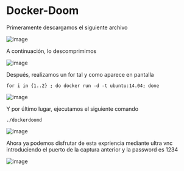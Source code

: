 # Docker-Doom

Primeramente descargamos el siguiente archivo

![image](https://user-images.githubusercontent.com/91564342/168424697-656d3675-dc87-40cb-b053-663620bc8f9d.png)

A continuación, lo descomprimimos

![image](https://user-images.githubusercontent.com/91564342/168424718-30e178a1-5aa8-4ddc-b93d-f422236c67a6.png)

Después, realizamos un for tal y como aparece en pantalla

<code>for i in {1..2} ; do docker run -d -t ubuntu:14.04; done
</code>

![image](https://user-images.githubusercontent.com/91564342/168424737-5db73b7b-701c-4751-b931-0f230944c1b8.png)

Y por último lugar, ejecutamos el siguiente comando

<code>./dockerdoomd</code>

![image](https://user-images.githubusercontent.com/91564342/168424750-5f89d233-e181-4664-88db-095404e91781.png)

Ahora ya podemos disfrutar de esta expriencia mediante ultra vnc introduciendo el puerto de la captura anterior y la password es 1234

![image](https://user-images.githubusercontent.com/91564342/168424907-8acf6fb6-8d7b-4a98-b510-03f3e2593369.png)
